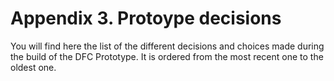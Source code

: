 # Appendix 3. Protoype decisions

You will find here the list of the different decisions and choices made during the build of the DFC Prototype. It is ordered from the most recent one to the oldest one.

